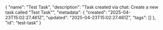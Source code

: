 {
  "name": "Test Task",
  "description": "Task created via chat: Create a new task called \"Test Task\"",
  "metadata": {
    "created": "2025-04-23T15:02:27.461Z",
    "updated": "2025-04-23T15:02:27.461Z",
    "tags": []
  },
  "id": "test-task"
}